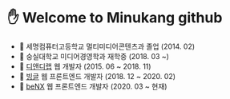 # :hand: Welcome to Minukang github

- :school: 세명컴퓨터고등학교 멀티미디어콘텐츠과 졸업 (2014. 02)
- :school: 숭실대학교 미디어경영학과 재학중 (2018. 03 ~)
- :office: [디앤디랩](https://www.dnd-lab.com/index) 웹 개발자 (2015. 06 ~ 2018. 11)
- :office: [빙글](https://www.vingle.net/) 웹 프론트엔드 개발자 (2018. 12 ~ 2020. 02)
- :office: [beNX](https://benx.co/) 웹 프론트엔드 개발자 (2020. 03 ~ 현재)
